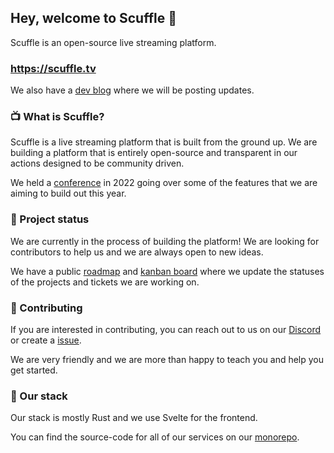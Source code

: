 ## Hey, welcome to Scuffle 👋

Scuffle is an open-source live streaming platform.

### https://scuffle.tv

We also have a [dev blog](https://bytes.scuffle.tv) where we will be posting updates.

### 📺 What is Scuffle?

Scuffle is a live streaming platform that is built from the ground up. We are building a platform that is entirely open-source and transparent in our actions designed to be community driven.

We held a [conference](https://www.youtube.com/watch?v=QvQpMRkzoVM&t=598s) in 2022 going over some of the features that we are aiming to build out this year.

### 👀 Project status

We are currently in the process of building the platform! We are looking for contributors to help us and we are always open to new ideas.

We have a public [roadmap](https://github.com/orgs/ScuffleTV/projects/1/views/11) and [kanban board](https://github.com/orgs/ScuffleTV/projects/1/views/14) where we update the statuses of the projects and tickets we are working on.

### 📖 Contributing

If you are interested in contributing, you can reach out to us on our [Discord](https://discord.gg/scuffle) or create a [issue](https://github.com/ScuffleTV/scuffle/issues).

We are very friendly and we are more than happy to teach you and help you get started.

### 🦀 Our stack

Our stack is mostly Rust and we use Svelte for the frontend.

You can find the source-code for all of our services on our [monorepo](https://github.com/ScuffleTV/scuffle).
